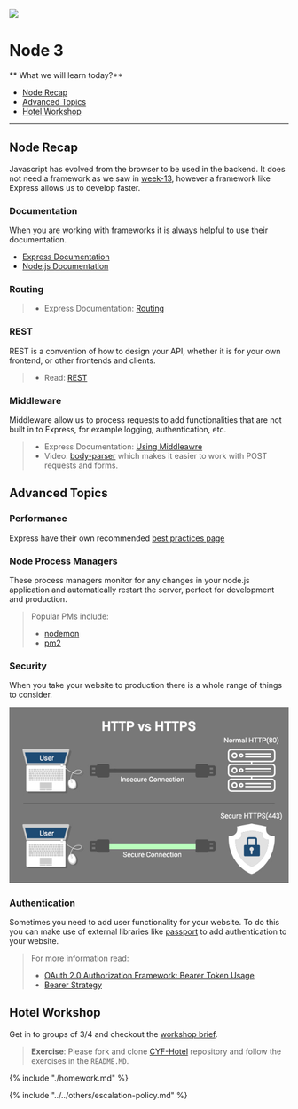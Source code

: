 ![](https://img.shields.io/badge/status-draft-darkred.svg)

# Node 3

** What we will learn today?**

* [Node Recap](#node-recap)
* [Advanced Topics](#advanced-topics)
* [Hotel Workshop](#hotel-workshop)

---

## Node Recap

Javascript has evolved from the browser to be used in the backend. It does not need a framework as we saw in [week-13](../week-13/lesson.md), however a framework like Express allows us to develop faster.

### Documentation

When you are working with frameworks it is always helpful to use their documentation.

* [Express Documentation](https://expressjs.com)
* [Node.js Documentation](https://nodejs.org/api/http.html)

### Routing

> * Express Documentation: [Routing](https://expressjs.com/en/guide/routing.html)

### REST

REST is a convention of how to design your API, whether it is for your own frontend, or other frontends and clients.

> * Read: [REST](http://www.restapitutorial.com/lessons/restfulresourcenaming.html)

### Middleware

Middleware allow us to process requests to add functionalities that are not built in to Express, for example logging, authentication, etc.

> * Express Documentation: [Using Middleawre](https://expressjs.com/en/guide/using-middleware.html)
> * Video: [body-parser](https://www.youtube.com/watch?v=vKlybue_yMQ) which makes it easier to work with POST requests and forms.

## Advanced Topics

### Performance

Express have their own recommended [best practices page](https://expressjs.com/en/advanced/best-practice-performance.html)

### Node Process Managers

These process managers monitor for any changes in your node.js application and automatically restart the server, perfect for development and production.

> Popular PMs include:
>
> * [nodemon](http://nodemon.io/)
> * [pm2](https://expressjs.com/en/advanced/pm.html#pm2)

### Security

When you take your website to production there is a whole range of things to consider.

![HTTP vs HTTPS](../assets/http-vs-https.png)

### Authentication

Sometimes you need to add user functionality for your website. To do this you can make use of external libraries like [passport](www.passportjs.org) to add authentication to your website.

> For more information read:
>
> * [OAuth 2.0 Authorization Framework: Bearer Token Usage](https://tools.ietf.org/html/rfc6750)
> * [Bearer Strategy](https://github.com/jaredhanson/passport-http-bearer)

## Hotel Workshop

Get in to groups of 3/4 and checkout the [workshop brief](./workshop.md).

> **Exercise**: Please fork and clone [CYF-Hotel](https://github.com/CodeYourFuture/cyf-hotel) repository and follow the exercises in the `README.MD`.

{% include "./homework.md" %}

{% include "../../others/escalation-policy.md" %}
